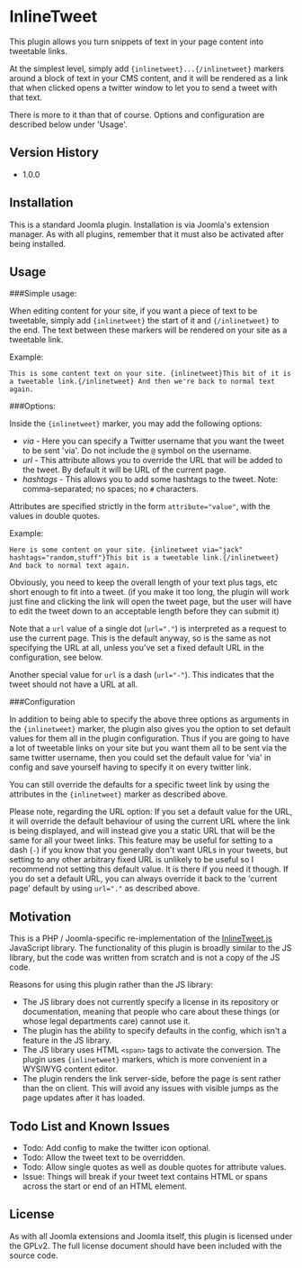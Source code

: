 InlineTweet
===========

This plugin allows you turn snippets of text in your page content into tweetable links.

At the simplest level, simply add `{inlinetweet}...{/inlinetweet}` markers around a block of text in your CMS content, and it will be rendered as a link that when clicked opens a twitter window to let you to send a tweet with that text.

There is more to it than that of course. Options and configuration are described below under 'Usage'.


Version History
----------------

* 1.0.0     


Installation
----------------

This is a standard Joomla plugin. Installation is via Joomla's extension manager. As with all plugins, remember that it must also be activated after being installed.


Usage
----------------

###Simple usage:

When editing content for your site, if you want a piece of text to be tweetable, simply add `{inlinetweet}` the start of it and `{/inlinetweet}` to the end. The text between these markers will be rendered on your site as a tweetable link.

Example:

    This is some content text on your site. {inlinetweet}This bit of it is a tweetable link.{/inlinetweet} And then we're back to normal text again.

###Options:

Inside the `{inlinetweet}` marker, you may add the following options:

* *via* - Here you can specify a Twitter username that you want the tweet to be sent 'via'. Do not include the `@` symbol on the username.
* *url* - This attribute allows you to override the URL that will be added to the tweet. By default it will be URL of the current page.
* *hashtags* - This allows you to add some hashtags to the tweet. Note: comma-separated; no spaces; no `#` characters.

Attributes are specified strictly in the form `attribute="value"`, with the values in double quotes.

Example:

    Here is some content on your site. {inlinetweet via="jack" hashtags="random,stuff"}This bit is a tweetable link.{/inlinetweet} And back to normal text again.

Obviously, you need to keep the overall length of your text plus tags, etc short enough to fit into a tweet. (if you make it too long, the plugin will work just fine and clicking the link will open the tweet page, but the user will have to edit the tweet down to an acceptable length before they can submit it)

Note that a `url` value of a single dot (`url="."`) is interpreted as a request to use the current page. This is the default anyway, so is the same as not specifying the URL at all, unless you've set a fixed default URL in the configuration, see below.

Another special value for `url` is a dash (`url="-"`). This indicates that the tweet should not have a URL at all.

###Configuration

In addition to being able to specify the above three options as arguments in the `{inlinetweet}` marker, the plugin also gives you the option to set default values for them all in the plugin configuration. Thus if you are going to have a lot of tweetable links on your site but you want them all to be sent via the same twitter username, then you could set the default value for 'via' in config and save yourself having to specify it on every twitter link.

You can still override the defaults for a specific tweet link by using the attributes in the `{inlinetweet}` marker as described above.

Please note, regarding the URL option: If you set a default value for the URL, it will override the default behaviour of using the current URL where the link is being displayed, and will instead give you a static URL that will be the same for all your tweet links. This feature may be useful for setting to a dash (`-`) if you know that you generally don't want URLs in your tweets, but setting to any other arbitrary fixed URL is unlikely to be useful so I recommend not setting this default value. It is there if you need it though. If you do set a default URL, you can always override it back to the 'current page' default by using `url="."` as described above.


Motivation
----------------

This is a PHP / Joomla-specific re-implementation of the [InlineTweet.js](https://github.com/ireade/inlinetweetjs) JavaScript library. The functionality of this plugin is broadly similar to the JS library, but the code was written from scratch and is not a copy of the JS code.

Reasons for using this plugin rather than the JS library:

- The JS library does not currently specify a license in its repository or documentation, meaning that people who care about these things (or whose legal departments care) cannot use it.
- The plugin has the ability to specify defaults in the config, which isn't a feature in the JS library.
- The JS library uses HTML `<span>` tags to activate the conversion. The plugin uses `{inlinetweet}` markers, which is more convenient in a WYSIWYG content editor.
- The plugin renders the link server-side, before the page is sent rather than the on client. This will avoid any issues with visible jumps as the page updates after it has loaded.


Todo List and Known Issues
--------------------------

* Todo: Add config to make the twitter icon optional.
* Todo: Allow the tweet text to be overridden.
* Todo: Allow single quotes as well as double quotes for attribute values.
* Issue: Things will break if your tweet text contains HTML or spans across the start or end of an HTML element.


License
----------------
As with all Joomla extensions and Joomla itself, this plugin is licensed under the GPLv2. The full license document should have been included with the source code.
